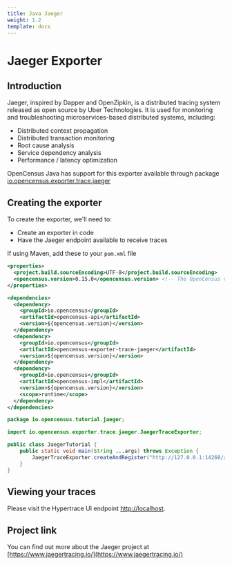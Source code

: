 ```yaml
---
title: Java Jaeger
weight: 1.2
template: docs
---
```

# Jaeger Exporter

## Introduction
Jaeger, inspired by Dapper and OpenZipkin, is a distributed tracing system released as open source by Uber Technologies.
It is used for monitoring and troubleshooting microservices-based distributed systems, including:

* Distributed context propagation
* Distributed transaction monitoring
* Root cause analysis
* Service dependency analysis
* Performance / latency optimization

OpenCensus Java has support for this exporter available through package [io.opencensus.exporter.trace.jaeger](https://www.javadoc.io/doc/io.opencensus/opencensus-exporter-trace-jaeger)


## Creating the exporter
To create the exporter, we'll need to:

* Create an exporter in code
* Have the Jaeger endpoint available to receive traces

If using Maven, add these to your `pom.xml` file
```xml
<properties>
  <project.build.sourceEncoding>UTF-8</project.build.sourceEncoding>
  <opencensus.version>0.15.0</opencensus.version> <!-- The OpenCensus version to use -->
</properties>

<dependencies>
  <dependency>
    <groupId>io.opencensus</groupId>
    <artifactId>opencensus-api</artifactId>
    <version>${opencensus.version}</version>
  </dependency>
  <dependency>
    <groupId>io.opencensus</groupId>
    <artifactId>opencensus-exporter-trace-jaeger</artifactId>
    <version>${opencensus.version}</version>
  </dependency>
  <dependency>
    <groupId>io.opencensus</groupId>
    <artifactId>opencensus-impl</artifactId>
    <version>${opencensus.version}</version>
    <scope>runtime</scope>
  </dependency>
</dependencies>
```

```java
package io.opencensus.tutorial.jaeger;

import io.opencensus.exporter.trace.jaeger.JaegerTraceExporter;

public class JaegerTutorial {
    public static void main(String ...args) throws Exception {
        JaegerTraceExporter.createAndRegister("http://127.0.0.1:14268/api/traces", "service-b");
    }
}
```

## Viewing your traces
Please visit the Hypertrace UI endpoint [http://localhost](http://localhost).

## Project link
You can find out more about the Jaeger project at [https://www.jaegertracing.io/](https://www.jaegertracing.io/)

